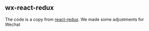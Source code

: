 ## wx-react-redux

The code is a copy from [react-redux](https://github.com/reduxjs/react-redux). We made some adjustments for Wechat